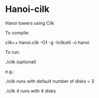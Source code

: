 Hanoi-cilk
==========

Hanoi towers using Cilk

To compile:

cilk++ hanoi.cilk -O1 -g -lcilkutil -o hanoi

To run:

./cilk (optional)<number of disks>

e.g.: 

./cilk
runs with default number of disks = 3
 
./cilk 4
runs with 4 disks
